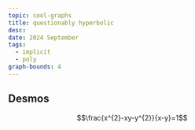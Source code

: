 ```yaml
---
topic: cool-graphs
title: questionably hyperbolic
desc: 
date: 2024 September
tags:
  - implicit
  - poly
graph-bounds: 4
---
```



## Desmos
```math
\frac{x^{2}-xy-y^{2}}{x-y}=1
```
